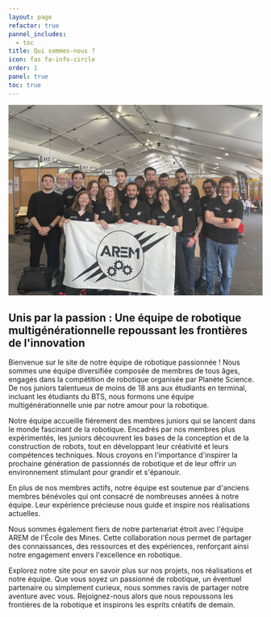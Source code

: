 ```yaml
---
layout: page
refactor: true
pannel_includes:
  - toc
title: Qui sommes-nous ?
icon: fas fa-info-circle
order: 1
panel: true
toc: true
---
```


![about](/assets/img/about/about.jpg)

## Unis par la passion : Une équipe de robotique multigénérationnelle repoussant les frontières de l'innovation

Bienvenue sur le site de notre équipe de robotique passionnée ! Nous sommes une équipe diversifiée composée de membres de tous âges, engagés dans la compétition de robotique organisée par Planète Science. De nos juniors talentueux de moins de 18 ans aux étudiants en terminal, incluant les étudiants du BTS, nous formons une équipe multigénérationnelle unie par notre amour pour la robotique.

Notre équipe accueille fièrement des membres juniors qui se lancent dans le monde fascinant de la robotique. Encadrés par nos membres plus expérimentés, les juniors découvrent les bases de la conception et de la construction de robots, tout en développant leur créativité et leurs compétences techniques. Nous croyons en l'importance d'inspirer la prochaine génération de passionnés de robotique et de leur offrir un environnement stimulant pour grandir et s'épanouir.

En plus de nos membres actifs, notre équipe est soutenue par d'anciens membres bénévoles qui ont consacré de nombreuses années à notre équipe. Leur expérience précieuse nous guide et inspire nos réalisations actuelles.

Nous sommes également fiers de notre partenariat étroit avec l'équipe AREM de l'École des Mines. Cette collaboration nous permet de partager des connaissances, des ressources et des expériences, renforçant ainsi notre engagement envers l'excellence en robotique.

Explorez notre site pour en savoir plus sur nos projets, nos réalisations et notre équipe. Que vous soyez un passionné de robotique, un éventuel partenaire ou simplement curieux, nous sommes ravis de partager notre aventure avec vous. Rejoignez-nous alors que nous repoussons les frontières de la robotique et inspirons les esprits créatifs de demain.